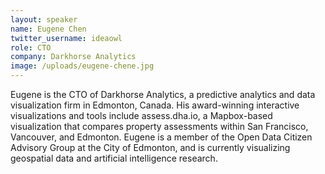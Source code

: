 ```yaml
---
layout: speaker
name: Eugene Chen
twitter_username: ideaowl
role: CTO
company: Darkhorse Analytics
image: /uploads/eugene-chene.jpg
---
```


Eugene is the CTO of Darkhorse Analytics, a predictive analytics and data visualization firm in Edmonton, Canada. His award-winning interactive visualizations and tools include assess.dha.io, a Mapbox-based visualization that compares property assessments within San Francisco, Vancouver, and Edmonton. Eugene is a member of the Open Data Citizen Advisory Group at the City of Edmonton, and is currently visualizing geospatial data and artificial intelligence research.